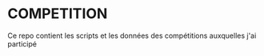 # COMPETITION
Ce repo contient les scripts et les données des compétitions auxquelles j'ai participé
